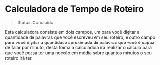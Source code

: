 # Calculadora de Tempo de Roteiro

> Status: Concluido

Esta calculadora consiste em dois campos, um para você digitar a quantidade de palavras que você escreveu em seu roteiro,
e outro campo para você digitar a quantidade aproximada de palavras que você é capaz de falar por minuto, desta forma a calculadora
irá realizar o calculo para que você possa ter uma nocção em média sobre quantos minutos o seu roteiro irá ter.
